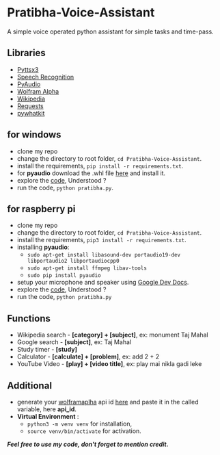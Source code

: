 # Pratibha-Voice-Assistant

A simple voice operated python assistant for simple tasks and time-pass.

## Libraries
* [Pyttsx3](https://pypi.org/project/pyttsx3/)
* [Speech Recognition](https://pypi.org/project/SpeechRecognition/)
* [PyAudio](https://pypi.org/project/PyAudio/)
* [Wolfram Alpha](https://pypi.org/project/wolframalpha/)
* [Wikipedia](https://pypi.org/project/wikipedia/)
* [Requests](https://pypi.org/project/requests/)
* [pywhatkit](https://pypi.org/project/pywhatkit/)

## for windows
* clone my repo
* change the directory to root folder, `cd Pratibha-Voice-Assistant`.
* install the requirements, `pip install -r requirements.txt`.
* for **pyaudio** download the .whl file [here](https://www.lfd.uci.edu/~gohlke/pythonlibs/#pyaudio) and install it.
* explore the [code](https://github.com/itsatulya/Pratibha-Voice-Assistant/blob/d79340004db1be5360e550fdaf26a934b9f425eb/pratibha.py), Understood ?
* run the code, `python pratibha.py`.

## for raspberry pi
* clone my repo
* change the directory to root folder, `cd Pratibha-Voice-Assistant`.
* install the requirements, `pip3 install -r requirements.txt`.
* installing **pyaudio**:
    * `sudo apt-get install libasound-dev portaudio19-dev libportaudio2 libportaudiocpp0`
    * `sudo apt-get install ffmpeg libav-tools`
    * `sudo pip install pyaudio` 
* setup your microphone and speaker using [Google Dev Docs](https://developers.google.com/assistant/sdk/guides/service/python/embed/audio).
* explore the [code](https://github.com/itsatulya/Pratibha-Voice-Assistant/blob/d79340004db1be5360e550fdaf26a934b9f425eb/pratibha.py), Understood ?
* run the code, `python pratibha.py`

## Functions
* Wikipedia search - **[category] + [subject]**, ex: monument Taj Mahal
* Google search - **[subject]**, ex: Taj Mahal
* Study timer - **[study]**
* Calculator - **[calculate] + [problem]**, ex: add 2 + 2
* YouTube Video - **[play] + [video title]**, ex: play mai nikla gadi leke

## Additional
* generate your [wolframaplha](https://www.wolframalpha.com/) api id [here](https://account.wolfram.com/login/oauth2/sign-in) and paste it in the called variable, here **api_id**.
* **Virtual Environment** : 
   * `python3 -m venv venv` for installation, 
   * `source venv/bin/activate` for activation.  

***Feel free to use my code, don't forget to mention credit.***
